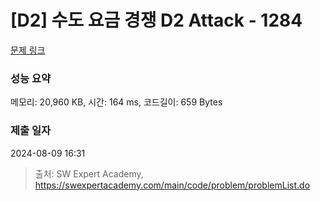 # [D2] 수도 요금 경쟁 D2 Attack - 1284 

[문제 링크](https://swexpertacademy.com/main/code/problem/problemDetail.do?contestProbId=AV189xUaI8UCFAZN) 

### 성능 요약

메모리: 20,960 KB, 시간: 164 ms, 코드길이: 659 Bytes

### 제출 일자

2024-08-09 16:31



> 출처: SW Expert Academy, https://swexpertacademy.com/main/code/problem/problemList.do